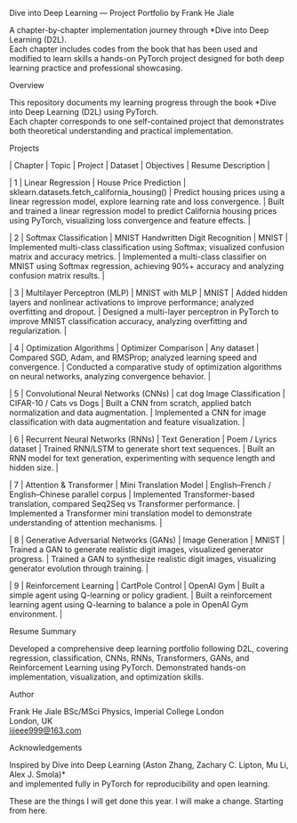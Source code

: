 Dive into Deep Learning — Project Portfolio by Frank He Jiale

A chapter-by-chapter implementation journey through *Dive into Deep Learning (D2L).  
Each chapter includes 
  codes from the book that has been used and modified to learn skills
  a hands-on PyTorch project designed for both deep learning practice and professional showcasing.



Overview

This repository documents my learning progress through the book *Dive into Deep Learning (D2L) using PyTorch.  
Each chapter corresponds to one self-contained project that demonstrates both theoretical understanding and practical implementation.



Projects

| Chapter | Topic | Project | Dataset | Objectives | Resume Description |

| 1 | Linear Regression | House Price Prediction | sklearn.datasets.fetch_california_housing() | Predict housing prices using a linear regression model, explore learning rate and loss convergence. | Built and trained a linear regression model to predict California housing prices using PyTorch, visualizing loss convergence and feature effects. |

| 2 | Softmax Classification | MNIST Handwritten Digit Recognition | MNIST | Implemented multi-class classification using Softmax; visualized confusion matrix and accuracy metrics. | Implemented a multi-class classifier on MNIST using Softmax regression, achieving 90%+ accuracy and analyzing confusion matrix results. |

| 3 | Multilayer Perceptron (MLP) | MNIST with MLP | MNIST | Added hidden layers and nonlinear activations to improve performance; analyzed overfitting and dropout. | Designed a multi-layer perceptron in PyTorch to improve MNIST classification accuracy, analyzing overfitting and regularization. |

| 4 | Optimization Algorithms | Optimizer Comparison | Any dataset | Compared SGD, Adam, and RMSProp; analyzed learning speed and convergence. | Conducted a comparative study of optimization algorithms on neural networks, analyzing convergence behavior. |

| 5 | Convolutional Neural Networks (CNNs) | cat dog Image Classification | CIFAR-10 / Cats vs Dogs | Built a CNN from scratch, applied batch normalization and data augmentation. | Implemented a CNN for image classification with data augmentation and feature visualization. |

| 6 | Recurrent Neural Networks (RNNs) | Text Generation | Poem / Lyrics dataset | Trained RNN/LSTM to generate short text sequences. | Built an RNN model for text generation, experimenting with sequence length and hidden size. |

| 7 | Attention & Transformer | Mini Translation Model | English–French / English–Chinese parallel corpus | Implemented Transformer-based translation, compared Seq2Seq vs Transformer performance. | Implemented a Transformer mini translation model to demonstrate understanding of attention mechanisms. |

| 8 | Generative Adversarial Networks (GANs) | Image Generation | MNIST | Trained a GAN to generate realistic digit images, visualized generator progress. | Trained a GAN to synthesize realistic digit images, visualizing generator evolution through training. |

| 9 | Reinforcement Learning | CartPole Control | OpenAI Gym | Built a simple agent using Q-learning or policy gradient. | Built a reinforcement learning agent using Q-learning to balance a pole in OpenAI Gym environment. |



Resume Summary

Developed a comprehensive deep learning portfolio following D2L, covering regression, classification, CNNs, RNNs, Transformers, GANs, and Reinforcement Learning using PyTorch. Demonstrated hands-on implementation, visualization, and optimization skills.


Author

Frank He Jiale
BSc/MSci Physics, Imperial College London  
London, UK  
iiieee999@163.com


Acknowledgements

Inspired by Dive into Deep Learning (Aston Zhang, Zachary C. Lipton, Mu Li, Alex J. Smola)*  
and implemented fully in PyTorch for reproducibility and open learning.



These are the things I will get done this year. I will make a change. Starting from here. 


